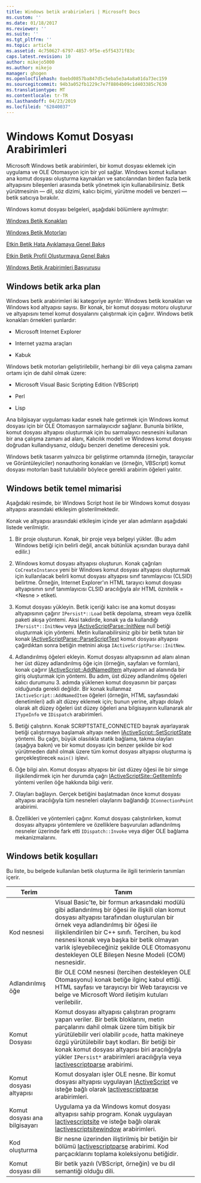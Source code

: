 ```yaml
---
title: Windows betik arabirimleri | Microsoft Docs
ms.custom: ''
ms.date: 01/18/2017
ms.reviewer: ''
ms.suite: ''
ms.tgt_pltfrm: ''
ms.topic: article
ms.assetid: 4c750627-6797-4857-9f5e-e5f54371f83c
caps.latest.revision: 10
author: mikejo5000
ms.author: mikejo
manager: ghogen
ms.openlocfilehash: 0aebd0857ba847d5c5eba5e3a4a8a01da73ec159
ms.sourcegitcommit: 94b3a052fb1229c7e7f8804b09c1d403385c7630
ms.translationtype: MT
ms.contentlocale: tr-TR
ms.lasthandoff: 04/23/2019
ms.locfileid: "62840037"
---
```

# <a name="windows-script-interfaces"></a>Windows Komut Dosyası Arabirimleri

Microsoft Windows betik arabirimleri, bir komut dosyası eklemek için uygulama ve OLE Otomasyon için bir yol sağlar. Windows komut kullanan ana komut dosyası oluşturma kaynakları ve satıcılarından birden fazla betik altyapısını bileşenleri arasında betik yönetmek için kullanabilirsiniz. Betik yürütmesinin — dil, söz dizimi, kalıcı biçimi, yürütme modeli ve benzeri — betik satıcıya bırakılır.

Windows komut dosyası belgeleri, aşağıdaki bölümlere ayrılmıştır:

[Windows Betik Konakları](../winscript/windows-script-hosts.md)

[Windows Betik Motorları](../winscript/windows-script-engines.md)

[Etkin Betik Hata Ayıklamaya Genel Bakış](../winscript/active-script-debugging-overview.md)

[Etkin Betik Profil Oluşturmaya Genel Bakış](../winscript/active-script-profiling-overview.md)

[Windows Betik Arabirimleri Başvurusu](../winscript/reference/windows-script-interfaces-reference.md)

## <a name="windows-script-background"></a>Windows betik arka plan

Windows betik arabirimleri iki kategoriye ayrılır: Windows betik konakları ve Windows kod altyapısı sayısı. Bir konak, bir komut dosyası motoru oluşturur ve altyapısını temel komut dosyalarını çalıştırmak için çağırır. Windows betik konakları örnekleri şunlardır:

- Microsoft Internet Explorer

- Internet yazma araçları

- Kabuk

Windows betik motorları geliştirilebilir, herhangi bir dili veya çalışma zamanı ortamı için de dahil olmak üzere:

- Microsoft Visual Basic Scripting Edition (VBScript)

- Perl

- Lisp

Ana bilgisayar uygulaması kadar esnek hale getirmek için Windows komut dosyası için bir OLE Otomasyon sarmalayıcıdır sağlanır. Bununla birlikte, komut dosyası altyapısı oluşturmak için bu sarmalayıcı nesnesini kullanan bir ana çalışma zamanı ad alanı, Kalıcılık modeli ve Windows komut dosyası doğrudan kullandıysanız, olduğu benzeri denetime derecesini yok.

Windows betik tasarım yalnızca bir geliştirme ortamında (örneğin, tarayıcılar ve Görüntüleyiciler) nonauthoring konakları ve (örneğin, VBScript) komut dosyası motorları basit tutulabilir böylece gerekli arabirim öğeleri yalıtır.

## <a name="windows-script-basic-architecture"></a>Windows betik temel mimarisi

Aşağıdaki resimde, bir Windows Script host ile bir Windows komut dosyası altyapısı arasındaki etkileşim gösterilmektedir.

Konak ve altyapısı arasındaki etkileşim içinde yer alan adımların aşağıdaki listede verilmiştir.

1. Bir proje oluşturun. Konak, bir proje veya belgeyi yükler. (Bu adım Windows betiği için belirli değil, ancak bütünlük açısından buraya dahil edilir.)

2. Windows komut dosyası altyapısı oluşturun. Konak çağrıları `CoCreateInstance` yeni bir Windows komut dosyası altyapısı oluşturmak için kullanılacak belirli komut dosyası altyapısı sınıf tanımlayıcısı (CLSID) belirtme. Örneğin, Internet Explorer'ın HTML tarayıcı komut dosyası altyapısının sınıf tanımlayıcısı CLSID aracılığıyla alır HTML öznitelik = \<Nesne > etiketi.

3. Komut dosyası yükleyin. Betik içeriği kalıcı ise ana komut dosyası altyapısının çağırır `IPersist*::Load` betik depolama, stream veya özellik paketi akışa yöntemi. Aksi takdirde, konak ya da kullandığı `IPersist*::InitNew` veya [IActiveScriptParse::InitNew](../winscript/reference/iactivescriptparse-initnew.md) null betiği oluşturmak için yöntemi. Metin kullanabilirsiniz gibi bir betik tutan bir konak [IActiveScriptParse::ParseScriptText](../winscript/reference/iactivescriptparse-parsescripttext.md) komut dosyası altyapısı çağırdıktan sonra betiğin metnini akışa `IActiveScriptParse::InitNew`.

4. Adlandırılmış öğeleri ekleyin. Komut dosyası altyapısının ad alanı alınan her üst düzey adlandırılmış öğe için (örneğin, sayfaları ve formları), konak çağırır [IActiveScript::AddNamedItem](../winscript/reference/iactivescript-addnameditem.md) altyapının ad alanında bir giriş oluşturmak için yöntemi. Bu adım, üst düzey adlandırılmış öğeleri kalıcı durumunu 3. adımda yüklenen komut dosyasının bir parçası olduğunda gerekli değildir. Bir konak kullanmaz `IActiveScript::AddNamedItem` öğeleri (örneğin, HTML sayfasındaki denetimleri) adlı alt düzey eklemek için; bunun yerine, altyapı dolaylı olarak alt düzey öğeleri üst düzey öğeleri ana bilgisayarın kullanarak alır `ITypeInfo` ve `IDispatch` arabirimleri.

5. Betiği çalıştırın. Konak SCRIPTSTATE_CONNECTED bayrak ayarlayarak betiği çalıştırmaya başlamak altyapı neden [IActiveScript::SetScriptState](../winscript/reference/iactivescript-setscriptstate.md) yöntemi. Bu çağrı, büyük olasılıkla statik bağlama, takma olayları (aşağıya bakın) ve bir komut dosyası için benzer şekilde bir kod yürütmeden dahil olmak üzere tüm komut dosyası altyapısı oluşturma iş gerçekleştirecek `main()` işlevi.

6. Öğe bilgi alın. Komut dosyası altyapısı bir üst düzey öğesi ile bir simge ilişkilendirmek için her durumda çağrı [IActiveScriptSite::GetItemInfo](../winscript/reference/iactivescriptsite-getiteminfo.md) yöntemi verilen öğe hakkında bilgi verir.

7. Olayları bağlayın. Gerçek betiğini başlatmadan önce komut dosyası altyapısı aracılığıyla tüm nesneleri olaylarını bağlandığı `IConnectionPoint` arabirimi.

8. Özellikleri ve yöntemleri çağırır. Komut dosyası çalıştırılırken, komut dosyası altyapısı yöntemlere ve özelliklere başvuruları adlandırılmış nesneler üzerinde fark etti `IDispatch::Invoke` veya diğer OLE bağlama mekanizmalarını.

## <a name="windows-script-terms"></a>Windows betik koşulları

Bu liste, bu belgede kullanılan betik oluşturma ile ilgili terimlerin tanımları içerir.

|Terim|Tanım|
|----------|----------------|
|Kod nesnesi|Visual Basic'te, bir formun arkasındaki modülü gibi adlandırılmış bir öğesi ile ilişkili olan komut dosyası altyapısı tarafından oluşturulan bir örnek veya adlandırılmış bir öğesi ile ilişkilendirilen bir C++ sınıfı. Tercihen, bu kod nesnesi konak veya başka bir betik olmayan varlık işleyebileceğiniz şekilde OLE Otomasyonu destekleyen OLE Bileşen Nesne Modeli (COM) nesnesidir.|
|Adlandırılmış öğe|Bir OLE COM nesnesi (tercihen destekleyen OLE Otomasyonu) konak betiğe ilginç kabul ettiği. HTML sayfası ve tarayıcıyı bir Web tarayıcısı ve belge ve Microsoft Word iletişim kutuları verilebilir.|
|Komut Dosyası|Komut dosyası altyapısı çalıştıran programı yapan veriler. Bir betik bloklarını, metin parçalarını dahil olmak üzere tüm bitişik bir yürütülebilir veri olabilir `pcode`, hatta makineye özgü yürütülebilir bayt kodları. Bir betiği bir konak komut dosyası altyapısı biri aracılığıyla yükler `IPersist*` arabirimleri aracılığıyla veya [Iactivescriptparse](../winscript/reference/iactivescriptparse.md) arabirimi.|
|Komut dosyası altyapısı|Komut dosyaları işler OLE nesne. Bir komut dosyası altyapısı uygulayan [IActiveScript](../winscript/reference/iactivescript.md) ve isteğe bağlı olarak [Iactivescriptparse](../winscript/reference/iactivescriptparse.md) arabirimleri.|
|Komut dosyası ana bilgisayarı|Uygulama ya da Windows komut dosyası altyapısı sahip program. Konak uygulayan [Iactivescriptsite](../winscript/reference/iactivescriptsite.md) ve isteğe bağlı olarak [Iactivescriptsitewindow](../winscript/reference/iactivescriptsitewindow.md) arabirimleri.|
|Kod oluşturma|Bir nesne üzerinden iliştirilmiş bir betiğin bir bölümü [Iactivescriptparse](../winscript/reference/iactivescriptparse.md) arabirimi. Kod parçacıklarını toplama koleksiyonu betiğidir.|
|Komut dosyası dili|Bir betik yazılı (VBScript, örneğin) ve bu dil semantiği olduğu dili.|